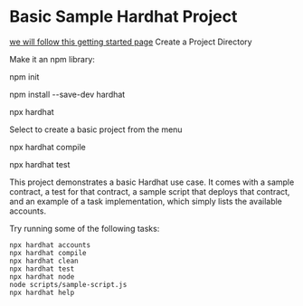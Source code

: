 # Basic Sample Hardhat Project

[we will follow this getting started page](https://hardhat.org/getting-started/)
Create a Project Directory

Make it an npm library:

npm init

npm install --save-dev hardhat

npx hardhat

Select to create a basic project from the menu

npx hardhat compile

npx hardhat test

This project demonstrates a basic Hardhat use case. It comes with a sample contract, a test for that contract, a sample script that deploys that contract, and an example of a task implementation, which simply lists the available accounts.

Try running some of the following tasks:

```shell
npx hardhat accounts
npx hardhat compile
npx hardhat clean
npx hardhat test
npx hardhat node
node scripts/sample-script.js
npx hardhat help
```

